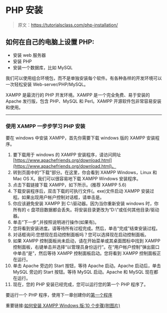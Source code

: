 # PHP 安装

> 原文：<https://tutorialsclass.com/php-installation/>

## 如何在自己的电脑上设置 PHP:

*   安装 web 服务器
*   安装 PHP
*   安装一个数据库，比如 MySQL

我们可以使用组合环境包，而不是单独安装每个软件。有各种各样的开发环境可以一次轻松安装 Web-server/PHP/MySQL。

XAMPP 是最流行的 PHP 开发环境。XAMPP 是一个完全免费、易于安装的 Apache 发行版，包含 PHP、MySQL 和 Perl。XAMPP 开源软件包非常容易安装和使用。

* * *

### 使用 XAMPP 一步步学习 PHP 安装

要在 windows 中安装 XAMPP，首先你需要下载 windows 版的 XAMPP 安装程序。

1.  要下载用于 windows 的 XAMPP 安装程序，请访问网址[https://www.apachefriends.org/download.html](https://www.apachefriends.org/download.html)。
2.  转到页面中的“下载”部分。在这里，你会看到 XAMPP Windows，Linux 和 Mac OS X。我们可以很容易地下载 XAMPP Windows 安装程序。
3.  点击下载链接下载 XAMPP，如下所示。(推荐 XAMPP 5.6)
4.  下载安装程序后，双击下载的可执行文件(。exe)文件启动 XAMPP 安装过程。如果出现用户帐户控制对话框，请单击是。
5.  你应该避免安装 XAMPP 到 C:\驱动器。因为当你重新安装 windows 时，你所有的 c 盘项目数据都会丢失。将安装目录更改为“D:\”或任何其他目录/驱动器。
6.  单击“下一步”,并按照说明进行操作(如果有)。
7.  您将看到安装进度。请等待所有过程完成。然后，单击“完成”结束安装过程。
8.  对话框询问:您想现在启动控制面板吗？您可以选择现在启动控制面板。
9.  如果 XAMPP 控制面板尚未启动，请在开始菜单或其桌面图标中找到 XAMPP 控制面板，右键单击并选择“以管理员身份运行”。在“用户帐户控制”弹出窗口中单击“是”，然后等待 XAMPP 控制面板启动。您将看到 XAMPP 控制面板正在运行。
10.  单击 Apache 旁边的 Start 按钮，等待 Apache 启动。Apache 启动后，单击 MySQL 旁边的 Start 按钮。等待 MySQL 启动。Apache 和 MySQL 现在都在运行。
11.  现在，您的 PHP 安装已经完成，您可以运行您的第一个 PHP 程序了。

要运行一个 PHP 程序，使用下一章创建你的[第一个程序](https://tutorialsclass.com/php-syntax/)

重要链接:[如何安装 XAMPP Windows 版:10 个步骤(附图片)](http://www.wikihow.com/Install-XAMPP-for-Windows)